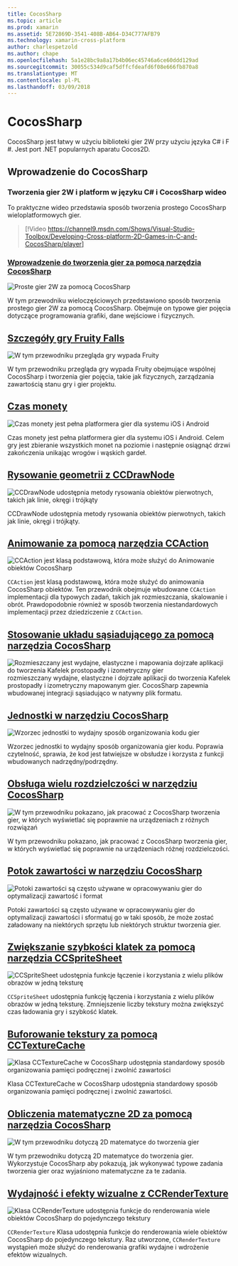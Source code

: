 ```yaml
---
title: CocosSharp
ms.topic: article
ms.prod: xamarin
ms.assetid: 5E72869D-3541-408B-AB64-D34C777AFB79
ms.technology: xamarin-cross-platform
author: charlespetzold
ms.author: chape
ms.openlocfilehash: 5a1e28bc9a8a17b4b06ec45746a6ce60ddd129ad
ms.sourcegitcommit: 30055c534d9caf5dffcfdeafd6f08e666fb870a8
ms.translationtype: MT
ms.contentlocale: pl-PL
ms.lasthandoff: 03/09/2018
---
```

# <a name="cocossharp"></a>CocosSharp

CocosSharp jest łatwy w użyciu biblioteki gier 2W przy użyciu języka C# i F #. Jest port .NET popularnych aparatu Cocos2D.

## <a name="introduction-to-cocossharp"></a>Wprowadzenie do CocosSharp

###  <a name="developing-cross-platform-2d-games-in-c-and-cocossharp-video"></a>Tworzenia gier 2W i platform w języku C# i CocosSharp wideo

To praktyczne wideo przedstawia sposób tworzenia prostego CocosSharp wieloplatformowych gier.

> [!Video https://channel9.msdn.com/Shows/Visual-Studio-Toolbox/Developing-Cross-platform-2D-Games-in-C-and-CocosSharp/player]

###  <a name="introduction-to-game-development-with-cocossharpgraphics-gamescocossharpfirst-gameindexmd"></a>[Wprowadzenie do tworzenia gier za pomocą narzędzia CocosSharp](~/graphics-games/cocossharp/first-game/index.md)

![](images/first-game.png "Proste gier 2W za pomocą CocosSharp")

W tym przewodniku wieloczęściowych przedstawiono sposób tworzenia prostego gier 2W za pomocą CocosSharp. Obejmuje on typowe gier pojęcia dotyczące programowania grafiki, dane wejściowe i fizycznych.



##  <a name="fruity-falls-game-detailsgraphics-gamescocossharpfruity-fallsmd"></a>[Szczegóły gry Fruity Falls](~/graphics-games/cocossharp/fruity-falls.md)

![](images/fruity-falls.png "W tym przewodniku przegląda gry wypada Fruity")

W tym przewodniku przegląda gry wypada Fruity obejmujące wspólnej CocosSharp i tworzenia gier pojęcia, takie jak fizycznych, zarządzania zawartością stanu gry i gier projektu.  



## <a name="coin-timegraphics-gamescocossharpcointimemd"></a>[Czas monety](~/graphics-games/cocossharp/cointime.md)

![](images/cointime.png "Czas monety jest pełna platformera gier dla systemu iOS i Android")

Czas monety jest pełna platformera gier dla systemu iOS i Android. Celem gry jest zbieranie wszystkich monet na poziomie i następnie osiągnąć drzwi zakończenia unikając wrogów i wąskich gardeł.



## <a name="drawing-geometry-with-ccdrawnodegraphics-gamescocossharpccdrawnodemd"></a>[Rysowanie geometrii z CCDrawNode](~/graphics-games/cocossharp/ccdrawnode.md)

![](images/ccdrawnode.png "CCDrawNode udostępnia metody rysowania obiektów pierwotnych, takich jak linie, okręgi i trójkąty")

CCDrawNode udostępnia metody rysowania obiektów pierwotnych, takich jak linie, okręgi i trójkąty.



## <a name="animating-with-ccactiongraphics-gamescocossharpccactionmd"></a>[Animowanie za pomocą narzędzia CCAction](~/graphics-games/cocossharp/ccaction.md)

![](images/ccaction.png "CCAction jest klasą podstawową, która może służyć do Animowanie obiektów CocosSharp")

`CCAction` jest klasą podstawową, która może służyć do animowania CocosSharp obiektów. Ten przewodnik obejmuje wbudowane `CCAction` implementacji dla typowych zadań, takich jak rozmieszczania, skalowanie i obrót. Prawdopodobnie również w sposób tworzenia niestandardowych implementacji przez dziedziczenie z `CCAction`.



## <a name="using-tiled-with-cocossharpgraphics-gamescocossharptiledmd"></a>[Stosowanie układu sąsiadującego za pomocą narzędzia CocosSharp](~/graphics-games/cocossharp/tiled.md)

![](images/tiled.png "Rozmieszczany jest wydajne, elastyczne i mapowania dojrzałe aplikacji do tworzenia Kafelek prostopadły i izometryczny gier") rozmieszczany wydajne, elastyczne i dojrzałe aplikacji do tworzenia Kafelek prostopadły i izometryczny mapowanym gier. CocosSharp zapewnia wbudowanej integracji sąsiadująco w natywny plik formatu.



##  <a name="entities-in-cocossharpgraphics-gamescocossharpentitiesmd"></a>[Jednostki w narzędziu CocosSharp](~/graphics-games/cocossharp/entities.md)

![](images/entities.png "Wzorzec jednostki to wydajny sposób organizowania kodu gier")

Wzorzec jednostki to wydajny sposób organizowania gier kodu. Poprawia czytelność, sprawia, że kod jest łatwiejsze w obsłudze i korzysta z funkcji wbudowanych nadrzędny/podrzędny.



##  <a name="handling-multiple-resolutions-in-cocossharpgraphics-gamescocossharpresolutionsmd"></a>[Obsługa wielu rozdzielczości w narzędziu CocosSharp](~/graphics-games/cocossharp/resolutions.md)

![](images/resolutions.png "W tym przewodniku pokazano, jak pracować z CocosSharp tworzenia gier, w których wyświetlać się poprawnie na urządzeniach z różnych rozwiązań")

W tym przewodniku pokazano, jak pracować z CocosSharp tworzenia gier, w których wyświetlać się poprawnie na urządzeniach różnej rozdzielczości.



##  <a name="cocossharp-content-pipelinegraphics-gamescocossharpcontent-pipelineindexmd"></a>[Potok zawartości w narzędziu CocosSharp](~/graphics-games/cocossharp/content-pipeline/index.md)

![](images/content-pipeline.png "Potoki zawartości są często używane w opracowywaniu gier do optymalizacji zawartość i format")

Potoki zawartości są często używane w opracowywaniu gier do optymalizacji zawartości i sformatuj go w taki sposób, że może zostać załadowany na niektórych sprzętu lub niektórych struktur tworzenia gier.



## <a name="improving-framerate-with-ccspritesheetgraphics-gamescocossharpccspritesheetmd"></a>[Zwiększanie szybkości klatek za pomocą narzędzia CCSpriteSheet](~/graphics-games/cocossharp/ccspritesheet.md)

![](images/ccspritesheet.png "CCSpriteSheet udostępnia funkcje łączenie i korzystania z wielu plików obrazów w jedną teksturę")

`CCSpriteSheet` udostępnia funkcję łączenia i korzystania z wielu plików obrazów w jedną teksturę. Zmniejszenie liczby tekstury można zwiększyć czas ładowania gry i szybkość klatek.



## <a name="texture-caching-using-cctexturecachegraphics-gamescocossharptexture-cachemd"></a>[Buforowanie tekstury za pomocą CCTextureCache](~/graphics-games/cocossharp/texture-cache.md)

![](images/texture-cache.png "Klasa CCTextureCache w CocosSharp udostępnia standardowy sposób organizowania pamięci podręcznej i zwolnić zawartości")

Klasa CCTextureCache w CocosSharp udostępnia standardowy sposób organizowania pamięci podręcznej i zwolnić zawartości. 



## <a name="2d-math-with-cocossharpgraphics-gamescocossharpmathmd"></a>[Obliczenia matematyczne 2D za pomocą narzędzia CocosSharp](~/graphics-games/cocossharp/math.md)

![](images/math.png "W tym przewodniku dotyczą 2D matematyce do tworzenia gier")

W tym przewodniku dotyczą 2D matematyce do tworzenia gier. Wykorzystuje CocosSharp aby pokazują, jak wykonywać typowe zadania tworzenia gier oraz wyjaśniono matematyczne za te zadania.



## <a name="performance-and-visual-effects-with-ccrendertexturegraphics-gamescocossharpccrendertexturemd"></a>[Wydajność i efekty wizualne z CCRenderTexture](~/graphics-games/cocossharp/ccrendertexture.md)

![](images/ccrendertexture.png "Klasa CCRenderTexture udostępnia funkcje do renderowania wiele obiektów CocosSharp do pojedynczego tekstury")

`CCRenderTexture` Klasa udostępnia funkcje do renderowania wiele obiektów CocosSharp do pojedynczego tekstury. Raz utworzone, `CCRenderTexture` wystąpień może służyć do renderowania grafiki wydajne i wdrożenie efektów wizualnych.

 

